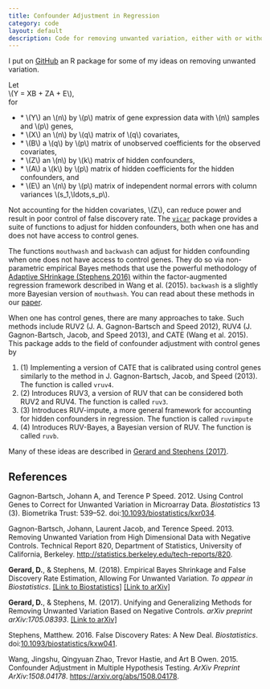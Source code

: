 ```yaml
---
title: Confounder Adjustment in Regression
category: code
layout: default
description: Code for removing unwanted variation, either with or without control genes.
---
```


I put on [GitHub](https://github.com/dcgerard/vicar) an R package for some of my ideas on removing unwanted variation.

Let
<br>
\\(Y = XB + ZA + E\\),
<br>
for
-   \* \\(Y\\) an \\(n\\) by \\(p\\) matrix of gene expression data with \\(n\\) samples and \\(p\\) genes,
-   \* \\(X\\) an \\(n\\) by \\(q\\) matrix of \\(q\\) covariates,
-   \* \\(B\\) a \\(q\\) by \\(p\\) matrix of unobserved coefficients for the observed covariates,
-   \* \\(Z\\) an \\(n\\) by \\(k\\) matrix of hidden confounders,
-   \* \\(A\\) a \\(k\\) by \\(p\\) matrix of hidden coefficients for the hidden confounders, and
-   \* \\(E\\) an \\(n\\) by \\(p\\) matrix of independent normal errors with column variances \\(s_1,\ldots,s_p\\).

Not accounting for the hidden covariates, \\(Z\\), can reduce power and
result in poor control of false discovery rate. The
[`vicar`](https://github.com/dcgerard/vicar) package provides a suite
of functions to adjust for hidden confounders, both when one has and
does not have access to control genes.

The functions `mouthwash` and `backwash` can adjust for hidden
confounding when one does not have access to control genes. They do so
via non-parametric empirical Bayes methods that use the powerful
methodology of
[Adaptive SHrinkage (Stephens 2016)](https://doi.org/10.1093/biostatistics/kxw041)
within the factor-augmented regression framework described in Wang et
al. (2015). `backwash` is a slightly more Bayesian version of
`mouthwash`. You can read about these methods in our
[paper](https://doi.org/10.1093/biostatistics/kxy029).

When one has control genes, there are many approaches to take. Such
methods include RUV2 (J. A. Gagnon-Bartsch and Speed 2012), RUV4
(J. Gagnon-Bartsch, Jacob, and Speed 2013), and CATE (Wang et
al. 2015). This package adds to the field of confounder adjustment
with control genes by

1.  (1) Implementing a version of CATE that is calibrated using control genes similarly to the method in J. Gagnon-Bartsch, Jacob, and Speed (2013). The function is called `vruv4`.
2.  (2) Introduces RUV3, a version of RUV that can be considered both RUV2 and RUV4. The function is called `ruv3`.
3.  (3) Introduces RUV-impute, a more general framework for accounting for hidden confounders in regression. The function is called `ruvimpute`
4.  (4) Introduces RUV-Bayes, a Bayesian version of RUV. The function is called `ruvb`.

Many of these ideas are described in [Gerard and Stephens (2017)](https://arxiv.org/abs/1705.08393).


References
----------

Gagnon-Bartsch, Johann A, and Terence P Speed. 2012. Using Control Genes to Correct for Unwanted Variation in Microarray Data. *Biostatistics* 13 (3). Biometrika Trust: 539–52. doi:[10.1093/biostatistics/kxr034](https://doi.org/10.1093/biostatistics/kxr034).

Gagnon-Bartsch, Johann, Laurent Jacob, and Terence Speed. 2013. Removing Unwanted Variation from High Dimensional Data with Negative Controls. Technical Report 820, Department of Statistics, University of California, Berkeley. <http://statistics.berkeley.edu/tech-reports/820>.

**Gerard, D.**, & Stephens, M. (2018). Empirical Bayes
  Shrinkage and False Discovery Rate Estimation, Allowing For Unwanted
  Variation. *To appear in Biostatistics*. [[Link to Biostatistics]](https://doi.org/10.1093/biostatistics/kxy029)
    [[Link to arXiv]](https://arxiv.org/abs/1709.10066)

**Gerard, D.**, & Stephens, M. (2017). Unifying and Generalizing Methods for Removing Unwanted Variation Based on Negative Controls. *arXiv preprint arXiv:1705.08393*. [[Link to arXiv]](https://arxiv.org/abs/1705.08393)

Stephens, Matthew. 2016. False Discovery Rates: A New Deal. *Biostatistics*. doi:[10.1093/biostatistics/kxw041](https://doi.org/10.1093/biostatistics/kxw041).

Wang, Jingshu, Qingyuan Zhao, Trevor Hastie, and Art B Owen. 2015. Confounder Adjustment in Multiple Hypothesis Testing. *ArXiv Preprint ArXiv:1508.04178*. <https://arxiv.org/abs/1508.04178>.
